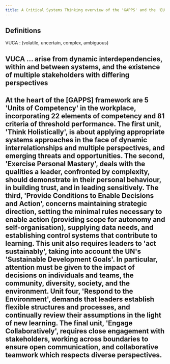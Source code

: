 ```yaml
---
title: A Critical Systems Thinking overview of the 'GAPPS' and the 'EU Science Hub
---
```


## Definitions

VUCA 
: (volatile,  uncertain,  complex,  ambiguous)
## VUCA ... arise  from  dynamic  interdependencies,  within  and  between  systems,  and  the existence  of  multiple  stakeholders  with  differing  perspectives
## At  the  heart  of  the [GAPPS]  framework  are  5  'Units  of  Competency'  in  the  workplace, incorporating   22   elements   of   competency   and   81   criteria   of   threshold performance.  The  first  unit,  'Think  Holistically',  is  about  applying  appropriate systems  approaches  in  the  face  of  dynamic  interrelationships  and  multiple perspectives,  and  emerging  threats  and  opportunities.  The  second,  'Exercise Personal  Mastery',  deals  with  the  qualities  a  leader,  confronted  by  complexity, should demonstrate in their personal behaviour, in building trust, and in leading sensitively.  The  third,  'Provide  Conditions  to  Enable  Decisions  and  Action', concerns maintaining strategic direction, setting the minimal rules necessary to enable  action  (providing  scope  for  autonomy  and  self-organisation),  supplying data needs, and establishing control systems that contribute to learning. This unit also requires leaders to 'act sustainably', taking into account the UN's 'Sustainable Development  Goals'.  In  particular,  attention  must  be  given  to  the  impact  of decisions  on  individuals  and  teams,  the  community,  diversity,  society,  and  the environment.  Unit  four,  'Respond  to  the  Environment',  demands  that  leaders establish   flexible   structures   and   processes,   and   continually   review   their assumptions in the light of new learning. The final unit, 'Engage Collaboratively', requires  close  engagement  with  stakeholders,  working  across  boundaries  to ensure open communication, and collaborative teamwork which respects diverse perspectives.
